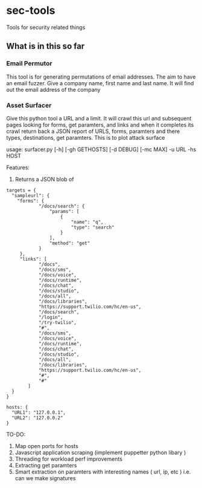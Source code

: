 # sec-tools
Tools for security related things 

## What is in this so far 

### Email Permutor 

This tool is for generating permutations of email addresses. The aim to have an email fuzzer. Give a company name, first name and last name. It will find out the email address of the company 

### Asset Surfacer

Give this python tool a URL and a limit. It will crawl this url and subsequent pages looking for forms, get paramters, and links and when it completes its crawl return back a JSON report of URLS, forms, paramters and there types, destinations, get paramters. This is to plot attack surface 

usage: surfacer.py [-h] [-gh GETHOSTS] [-d DEBUG] [-mc MAX] -u URL -hs HOST


Features:

1. Returns a JSON blob of 
```
targets = {
  "sampleurl": {
    "forms": {
            "/docs/search": {
                "params": [
                    {
                        "name": "q",
                        "type": "search"
                    }
                ],
                "method": "get"
            }
     },
     "links": [
            "/docs",
            "/docs/sms",
            "/docs/voice",
            "/docs/runtime",
            "/docs/chat",
            "/docs/studio",
            "/docs/all",
            "/docs/libraries",
            "https://support.twilio.com/hc/en-us",
            "/docs/search",
            "/login",
            "/try-twilio",
            "#",
            "/docs/sms",
            "/docs/voice",
            "/docs/runtime",
            "/docs/chat",
            "/docs/studio",
            "/docs/all",
            "/docs/libraries",
            "https://support.twilio.com/hc/en-us",
            "#",
            "#"
        ]
  }
}

hosts: {
  "URL1": "127.0.0.1",
  "URL2": "127.0.0.2"
}
```
TO-DO:

1. Map open ports for hosts 
2. Javascript application scraping (implement puppetter python libary ) 
3. Threading for workload perf improvements 
4. Extracting get paramters 
5. Smart extraction on paramters with interesting names ( url, ip, etc ) i.e. can we make signatures 
